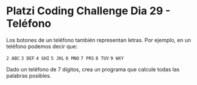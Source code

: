 # Platzi Coding Challenge Dia 29 - Teléfono

Los botones de un teléfono también representan letras. Por ejemplo, en un teléfono podemos decir que:

`2 ABC`
`3 DEF`
`4 GHI`
`5 JKL`
`6 MNO`
`7 PRS`
`8 TUV`
`9 WXY`

Dado un teléfono de 7 dígitos, crea un programa que calcule todas las palabras posibles.